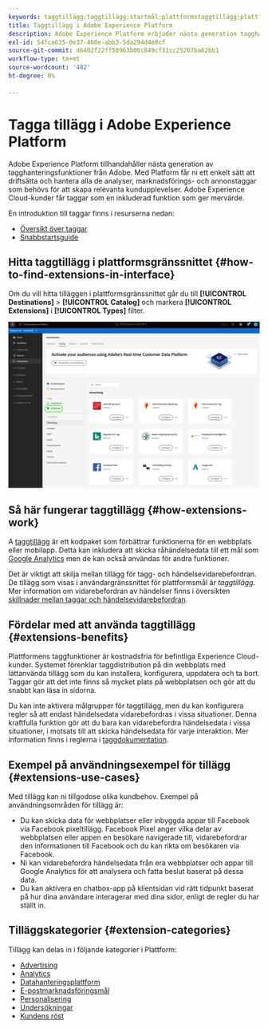 ```yaml
---
keywords: taggtillägg;taggtillägg;startmål;plattformstaggtillägg;plattformstaggtillägg;platforma launcher
title: Taggtillägg i Adobe Experience Platform
description: Adobe Experience Platform erbjuder nästa generation tagghanteringsfunktioner från Adobe. Med Platform får ni ett enkelt sätt att driftsätta och hantera alla de analyser, marknadsförings- och annonstaggar som behövs för att skapa relevanta kundupplevelser.
exl-id: 54fca635-0e37-460e-abb3-5da294d4e0cf
source-git-commit: d6402f22ff50963b06c849cf31cc25267ba62bb1
workflow-type: tm+mt
source-wordcount: '482'
ht-degree: 0%

---
```


# Tagga tillägg i Adobe Experience Platform

Adobe Experience Platform tillhandahåller nästa generation av tagghanteringsfunktioner från Adobe. Med Platform får ni ett enkelt sätt att driftsätta och hantera alla de analyser, marknadsförings- och annonstaggar som behövs för att skapa relevanta kundupplevelser. Adobe Experience Cloud-kunder får taggar som en inkluderad funktion som ger mervärde.

En introduktion till taggar finns i resurserna nedan:

- [Översikt över taggar](../../../tags/home.md)
- [Snabbstartsguide](../../../tags/quick-start/quick-start.md)

## Hitta taggtillägg i plattformsgränssnittet {#how-to-find-extensions-in-interface}

Om du vill hitta tilläggen i plattformsgränssnittet går du till **[!UICONTROL Destinations]** > **[!UICONTROL Catalog]** och markera **[!UICONTROL Extensions]** i **[!UICONTROL Types]** filter.

![Filtret Tillägg i gränssnittet](../../assets/catalog/launch-extensions/filter.png)

## Så här fungerar taggtillägg {#how-extensions-work}

A [taggtillägg](../../../tags/home.md#extensions) är ett kodpaket som förbättrar funktionerna för en webbplats eller mobilapp. Detta kan inkludera att skicka råhändelsedata till ett mål som [Google Analytics](/help/destinations/catalog/analytics/google-universal-analytics.md) men de kan också användas för andra funktioner.

Det är viktigt att skilja mellan tillägg för tagg- och händelsevidarebefordran. De tillägg som visas i användargränssnittet för plattformsmål är *taggtillägg*. Mer information om vidarebefordran av händelser finns i översikten [skillnader mellan taggar och händelsevidarebefordran](/help/tags/ui/event-forwarding/overview.md#differences-between-event-forwarding-and-tags).



<!--

Extensions forward raw event data to several types of destinations. Think of extensions as an **Event Forwarding** type of destination. This is a simpler type of integration with destination platforms, which only forwards raw event data. Examples of those are the [Gainsight personalization extension](../personalization/gainsight.md) or the [Confirmit Voice of the Customer extension](../voice/confirmit-digital-feedback.md).

**Profile/Segment Export** destinations in Adobe Experience Platform capture event data, combine it with other data sources, apply segmentation, and export audiences and qualified profiles to destinations. Examples of those are the [Amazon S3 cloud storage destination](../cloud-storage/amazon-s3.md) or the [Google Display & Video 360 advertising destination](../advertising/google-dv360.md).

![Tag extensions compared to other destinations](../../assets/common/launch-and-other-destinations.png)

-->

## Fördelar med att använda taggtillägg {#extensions-benefits}

Plattformens taggfunktioner är kostnadsfria för befintliga Experience Cloud-kunder. Systemet förenklar taggdistribution på din webbplats med lättanvända tillägg som du kan installera, konfigurera, uppdatera och ta bort. Taggar gör att det inte finns så mycket plats på webbplatsen och gör att du snabbt kan läsa in sidorna.

Du kan inte aktivera målgrupper för taggtillägg, men du kan konfigurera regler så att endast händelsedata vidarebefordras i vissa situationer. Denna kraftfulla funktion gör att du bara kan vidarebefordra händelsedata i vissa situationer, i motsats till att skicka händelsedata för varje interaktion. Mer information finns i reglerna i [taggdokumentation](../../../tags/ui/managing-resources/rules.md).

## Exempel på användningsexempel för tillägg {#extensions-use-cases}

Med tillägg kan ni tillgodose olika kundbehov. Exempel på användningsområden för tillägg är:

- Du kan skicka data för webbplatser eller inbyggda appar till Facebook via Facebook pixeltillägg. Facebook Pixel anger vilka delar av webbplatsen eller appen en besökare navigerade till, vidarebefordrar den informationen till Facebook och du kan rikta om besökaren via Facebook.
- Ni kan vidarebefordra händelsedata från era webbplatser och appar till Google Analytics för att analysera och fatta beslut baserat på dessa data.
- Du kan aktivera en chatbox-app på klientsidan vid rätt tidpunkt baserat på hur dina användare interagerar med dina sidor, enligt de regler du har ställt in.

## Tilläggskategorier {#extension-categories}

Tillägg kan delas in i följande kategorier i Plattform:

- [Advertising](../advertising/overview.md)
- [Analytics ](../analytics/overview.md)
- [Datahanteringsplattform](../data-management/overview.md)
- [E-postmarknadsföringsmål](../email-marketing/overview.md)
- [Personalisering](../personalization/overview.md)
- [Undersökningar](../survey/overview.md)
- [Kundens röst](../voice/overview.md)
